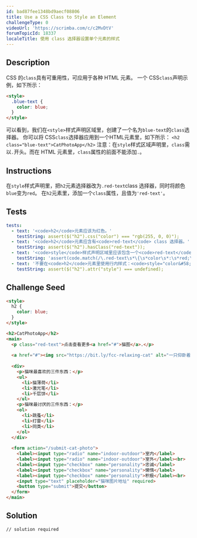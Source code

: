 ```yaml
---
id: bad87fee1348bd9aecf08806
title: Use a CSS Class to Style an Element
challengeType: 0
videoUrl: 'https://scrimba.com/c/c2MvDtV'
forumTopicId: 18337
localeTitle: 使用 class 选择器设置单个元素的样式
---
```


## Description
<section id='description'>
CSS 的<code>class</code>具有可重用性，可应用于各种 HTML 元素。
一个 CSS<code>class</code>声明示例，如下所示：

```html
<style>
  .blue-text {
    color: blue;
  }
</style>
```

可以看到，我们在<code>&#60;style&#62;</code>样式声明区域里，创建了一个名为<code>blue-text</code>的<code>class</code>选择器。
你可以将 CSS<code>class</code>选择器应用到一个HTML元素里，如下所示：
<code>&#60;h2 class="blue-text"&#62;CatPhotoApp&#60;/h2&#62;</code>
注意：在<code>style</code>样式区域声明里，<code>class</code>需以<code>.</code>开头。而在 HTML 元素里，<code>class</code>属性的前面不能添加<code>.</code>。
</section>

## Instructions
<section id='instructions'>
在<code>style</code>样式声明里，把<code>h2</code>元素选择器改为<code>.red-text</code>class 选择器，同时将颜色<code>blue</code>变为<code>red</code>。
在<code>h2</code>元素里，添加一个<code>class</code>属性，且值为<code>'red-text'</code>。
</section>

## Tests
<section id='tests'>

```yml
tests:
  - text: '<code>h2</code>元素应该为红色。'
    testString: assert($("h2").css("color") === "rgb(255, 0, 0)");
  - text: '<code>h2</code>元素应含有<code>red-text</code> class 选择器。'
    testString: assert($("h2").hasClass("red-text"));
  - text: '<code>style</code>样式声明区域里应该包含一个<code>red-text</code> class 选择器，并且它的颜色应为红色。'
    testString: 'assert(code.match(/\.red-text\s*\{\s*color\s*:\s*red;\s*\}/g));'
  - text: '不要在<code>h2</code>元素里使用行内样式：<code>style="color&#58; red"</code>。'
    testString: assert($("h2").attr("style") === undefined);

```

</section>

## Challenge Seed
<section id='challengeSeed'>

<div id='html-seed'>

```html
<style>
  h2 {
    color: blue;
  }
</style>

<h2>CatPhotoApp</h2>
<main>
  <p class="red-text">点击查看更多<a href="#">猫图</a>.</p>
  
  <a href="#"><img src="https://bit.ly/fcc-relaxing-cat" alt="一只仰卧着的萌猫"></a>
  
  <div>
    <p>猫咪最喜欢的三件东西：</p>
    <ul>
      <li>猫薄荷</li>
      <li>激光笔</li>
      <li>千层饼</li>
    </ul>
    <p>猫咪最讨厌的三件东西：</p>
    <ol>
      <li>跳蚤</li>
      <li>打雷</li>
      <li>同类</li>
    </ol>
  </div>
  
  <form action="/submit-cat-photo">
    <label><input type="radio" name="indoor-outdoor">室内</label>
    <label><input type="radio" name="indoor-outdoor">室外</label><br>
    <label><input type="checkbox" name="personality">忠诚</label>
    <label><input type="checkbox" name="personality">懒惰</label>
    <label><input type="checkbox" name="personality">积极</label><br>
    <input type="text" placeholder="猫咪图片地址" required>
    <button type="submit">提交</button>
  </form>
</main>
```

</div>



</section>

## Solution
<section id='solution'>

```html
// solution required
```
</section>
              